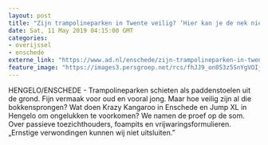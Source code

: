 ```yaml
---
layout: post
title: "Zijn trampolineparken in Twente veilig? ‘Hier kan je de nek niet breken’"
date: Sat, 11 May 2019 04:15:00 GMT
categories: 
- overijssel 
- enschede 
externe_link: "https://www.ad.nl/enschede/zijn-trampolineparken-in-twente-veilig-hier-kan-je-de-nek-niet-breken~a363ec24/"
feature_image: "https://images3.persgroep.net/rcs/fhJJ9_on053z5SnYgVOIjhiiSgM/diocontent/115611975/_fitwidth/400/?appId=21791a8992982cd8da851550a453bd7f&quality=0.7"
---
```


HENGELO/ENSCHEDE - Trampolineparken schieten als paddenstoelen uit de grond. Fijn vermaak voor oud en vooral jong. Maar hoe veilig zijn al die bokkensprongen? Wat doen Krazy Kangaroo in Enschede en Jump XL in Hengelo om ongelukken te voorkomen? We namen de proef op de som. Over passieve toezichthouders, foampits en vrijwaringsformulieren. „Ernstige verwondingen kunnen wij niet uitsluiten.”

